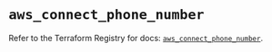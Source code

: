 # `aws_connect_phone_number`

Refer to the Terraform Registry for docs: [`aws_connect_phone_number`](https://registry.terraform.io/providers/hashicorp/aws/5.51.1/docs/resources/connect_phone_number).
